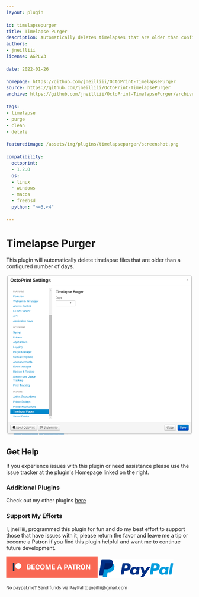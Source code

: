 ```yaml
---
layout: plugin

id: timelapsepurger
title: Timelapse Purger
description: Automatically deletes timelapses that are older than configured number of days.
authors:
- jneilliii
license: AGPLv3

date: 2022-01-26

homepage: https://github.com/jneilliii/OctoPrint-TimelapsePurger
source: https://github.com/jneilliii/OctoPrint-TimelapsePurger
archive: https://github.com/jneilliii/OctoPrint-TimelapsePurger/archive/master.zip

tags:
- timelapse
- purge
- clean
- delete

featuredimage: /assets/img/plugins/timelapsepurger/screenshot.png

compatibility:
  octoprint:
  - 1.2.0
  os:
  - linux
  - windows
  - macos
  - freebsd
  python: ">=3,<4"

---
```


# Timelapse Purger

This plugin will automatically delete timelapse files that are older than a configured number of days.

![screenshot](/assets/img/plugins/timelapsepurger/screenshot.png)

## Get Help

If you experience issues with this plugin or need assistance please use the issue tracker at the plugin's Homepage linked on the right.

### Additional Plugins

Check out my other plugins [here](https://plugins.octoprint.org/by_author/#jneilliii)

### Support My Efforts

I, jneilliii, programmed this plugin for fun and do my best effort to support those that have issues with it, please return the favor and leave me a tip or become a Patron if you find this plugin helpful and want me to continue future development.

[![Patreon](/assets/img/plugins/timelapsepurger/patreon-with-text-new.png)](https://www.patreon.com/jneilliii) [![paypal](/assets/img/plugins/timelapsepurger/paypal-with-text.png)](https://paypal.me/jneilliii)

<small>No paypal.me? Send funds via PayPal to jneilliii&#64;gmail&#46;com</small>
